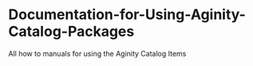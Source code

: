 # Documentation-for-Using-Aginity-Catalog-Packages
All how to manuals for using the Aginity Catalog Items

